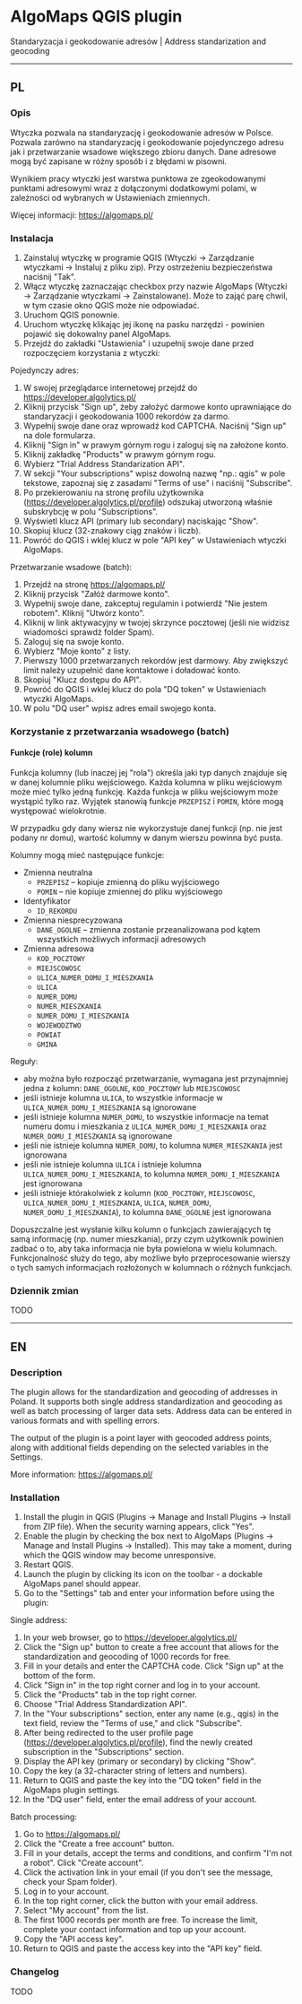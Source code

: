 # AlgoMaps QGIS plugin

Standaryzacja i geokodowanie adresów | Address standarization and geocoding

---

## PL

### Opis

Wtyczka pozwala na standaryzację i geokodowanie adresów w Polsce. Pozwala zarówno na standaryzację i geokodowanie
pojedynczego adresu jak i przetwarzanie wsadowe większego zbioru danych. Dane adresowe mogą być zapisane w różny sposób
i z błędami w pisowni.

Wynikiem pracy wtyczki jest warstwa punktowa ze zgeokodowanymi punktami adresowymi wraz z dołączonymi dodatkowymi
polami, w zależności od wybranych w Ustawieniach zmiennych.

Więcej informacji: https://algomaps.pl/

### Instalacja

1. Zainstaluj wtyczkę w programie QGIS (Wtyczki -> Zarządzanie wtyczkami -> Instaluj z pliku zip). Przy ostrzeżeniu
   bezpieczeństwa naciśnij  "Tak".
2. Włącz wtyczkę zaznaczając checkbox przy nazwie AlgoMaps (Wtyczki -> Zarządzanie wtyczkami -> Zainstalowane). Może to
   zająć parę chwil, w tym czasie okno QGIS może nie odpowiadać.
3. Uruchom QGIS ponownie.
4. Uruchom wtyczkę klikając jej ikonę na pasku narzędzi - powinien pojawić się dokowalny panel AlgoMaps.
5. Przejdź do zakładki "Ustawienia" i uzupełnij swoje dane przed rozpoczęciem korzystania z wtyczki:

Pojedynczy adres:

1. W swojej przeglądarce internetowej przejdź do https://developer.algolytics.pl/
2. Kliknij przycisk "Sign up", żeby założyć darmowe konto uprawniające do standaryzacji i geokodowania 1000 rekordów za
   darmo.
3. Wypełnij swoje dane oraz wprowadź kod CAPTCHA. Naciśnij "Sign up" na dole formularza.
4. Kliknij "Sign in" w prawym górnym rogu i zaloguj się na założone konto.
5. Kliknij zakładkę "Products" w prawym górnym rogu.
6. Wybierz "Trial Address Standarization API".
7. W sekcji "Your subscriptions" wpisz dowolną nazwę "np.: qgis" w pole tekstowe, zapoznaj się z zasadami "Terms of use"
   i naciśnij "Subscribe".
8. Po przekierowaniu na stronę profilu użytkownika (https://developer.algolytics.pl/profile) odszukaj utworzoną właśnie
   subskrybcję w polu "Subscriptions".
9. Wyświetl klucz API (primary lub secondary) naciskając "Show".
10.	Skopiuj klucz (32-znakowy ciąg znaków i liczb).
11.	Powróć do QGIS i wklej klucz w pole "API key" w Ustawieniach wtyczki AlgoMaps.

Przetwarzanie wsadowe (batch):

1. Przejdź na stronę https://algomaps.pl/
2. Kliknij przycisk "Załóż darmowe konto".
3. Wypełnij swoje dane, zakceptuj regulamin i potwierdź "Nie jestem robotem". Kliknij "Utwórz konto".
4. Kliknij w link aktywacyjny w twojej skrzynce pocztowej (jeśli nie widzisz wiadomości sprawdź folder Spam).
5. Zaloguj się na swoje konto.
6. Wybierz "Moje konto" z listy.
7. Pierwszy 1000 przetwarzanych rekordów jest darmowy. Aby zwiększyć limit należy uzupełnić dane kontaktowe i doładować
   konto.
8. Skopiuj "Klucz dostępu do API".
9. Powróć do QGIS i wklej klucz do pola "DQ token" w Ustawieniach wtyczki AlgoMaps.
10.	W polu "DQ user" wpisz adres email swojego konta.

### Korzystanie z przetwarzania wsadowego (batch)

#### 

#### Funkcje (role) kolumn
Funkcja kolumny (lub inaczej jej "rola") określa jaki typ danych znajduje się w danej kolumnie pliku wejściowego. 
Każda kolumna w pliku wejściowym może mieć tylko jedną funkcję. Każda funkcja w pliku wejściowym może wystąpić tylko raz. 
Wyjątek stanowią funkcje `PRZEPISZ` i `POMIN`, które mogą występować wielokrotnie.

W przypadku gdy dany wiersz nie wykorzystuje danej funkcji (np. nie jest podany nr domu), wartość kolumny w danym 
wierszu powinna być pusta. 

Kolumny mogą mieć następujące funkcje:

- Zmienna neutralna  
  - `PRZEPISZ` – kopiuje zmienną do pliku wyjściowego
  - `POMIN` – nie kopiuje zmiennej do pliku wyjściowego
- Identyfikator  
  - `ID_REKORDU`
- Zmienna niesprecyzowana  
  - `DANE_OGOLNE` – zmienna zostanie przeanalizowana pod kątem wszystkich możliwych informacji adresowych
- Zmienna adresowa  
  - `KOD_POCZTOWY`  
  - `MIEJSCOWOSC`  
  - `ULICA_NUMER_DOMU_I_MIESZKANIA`
  - `ULICA`
  - `NUMER_DOMU`
  - `NUMER_MIESZKANIA`
  - `NUMER_DOMU_I_MIESZKANIA`
  - `WOJEWODZTWO`
  - `POWIAT`
  - `GMINA`

Reguły:  

- aby można było rozpocząć przetwarzanie, wymagana jest przynajmniej jedna z kolumn: `DANE_OGOLNE`, `KOD_POCZTOWY` lub `MIEJSCOWOSC`
- jeśli istnieje kolumna `ULICA`, to wszystkie informacje w `ULICA_NUMER_DOMU_I_MIESZKANIA` są ignorowane
- jeśli istnieje kolumna `NUMER_DOMU`, to wszystkie informacje na temat numeru domu i mieszkania z `ULICA_NUMER_DOMU_I_MIESZKANIA` oraz `NUMER_DOMU_I_MIESZKANIA` są ignorowane
- jeśli nie istnieje kolumna `NUMER_DOMU`, to kolumna `NUMER_MIESZKANIA` jest ignorowana
- jeśli nie istnieje kolumna `ULICA` i istnieje kolumna `ULICA_NUMER_DOMU_I_MIESZKANIA`, to kolumna `NUMER_DOMU_I_MIESZKANIA` jest ignorowana
- jeśli istnieje którakolwiek z kolumn (`KOD_POCZTOWY`, `MIEJSCOWOSC`, `ULICA_NUMER_DOMU_I_MIESZKANIA`, `ULICA`, `NUMER_DOMU`, `NUMER_DOMU_I_MIESZKANIA`), to kolumna `DANE_OGOLNE` jest ignorowana

Dopuszczalne jest wysłanie kilku kolumn o funkcjach zawierających tę samą informację (np. numer mieszkania), przy czym 
użytkownik powinien zadbać o to, aby taka informacja nie była powielona w wielu kolumnach. Funkcjonalność służy do tego,
aby możliwe było przeprocesowanie wierszy o tych samych informacjach rozłożonych w kolumnach o różnych funkcjach. 

### Dziennik zmian

TODO

---

## EN

### Description

The plugin allows for the standardization and geocoding of addresses in Poland. It supports both single address
standardization and geocoding as well as batch processing of larger data sets. Address data can be entered in various
formats and with spelling errors.

The output of the plugin is a point layer with geocoded address points, along with additional fields depending on the
selected variables in the Settings.

More information: https://algomaps.pl/

### Installation

1. Install the plugin in QGIS (Plugins -> Manage and Install Plugins -> Install from ZIP file). When the security
   warning appears, click "Yes".
2. Enable the plugin by checking the box next to AlgoMaps (Plugins -> Manage and Install Plugins -> Installed). This may
   take a moment, during which the QGIS window may become unresponsive.
3. Restart QGIS.
4. Launch the plugin by clicking its icon on the toolbar - a dockable AlgoMaps panel should appear.
5. Go to the "Settings" tab and enter your information before using the plugin:

Single address:

1. In your web browser, go to https://developer.algolytics.pl/
2. Click the "Sign up" button to create a free account that allows for the standardization and geocoding of 1000 records
   for free.
3. Fill in your details and enter the CAPTCHA code. Click "Sign up" at the bottom of the form.
4. Click "Sign in" in the top right corner and log in to your account.
5. Click the "Products" tab in the top right corner.
6. Choose "Trial Address Standardization API".
7. In the "Your subscriptions" section, enter any name (e.g., qgis) in the text field, review the "Terms of use," and
   click "Subscribe".
8. After being redirected to the user profile page (https://developer.algolytics.pl/profile), find the newly created
   subscription in the "Subscriptions" section.
9. Display the API key (primary or secondary) by clicking "Show".
10. Copy the key (a 32-character string of letters and numbers).
11. Return to QGIS and paste the key into the "DQ token" field in the AlgoMaps plugin settings.
12. In the "DQ user" field, enter the email address of your account.

Batch processing:

1. Go to https://algomaps.pl/
2. Click the "Create a free account" button.
3. Fill in your details, accept the terms and conditions, and confirm "I'm not a robot". Click "Create account".
4. Click the activation link in your email (if you don't see the message, check your Spam folder).
5. Log in to your account.
6. In the top right corner, click the button with your email address.
7. Select "My account" from the list.
8. The first 1000 records per month are free. To increase the limit, complete your contact information and top up your
   account.
9. Copy the "API access key".
10. Return to QGIS and paste the access key into the "API key" field.

### Changelog

TODO